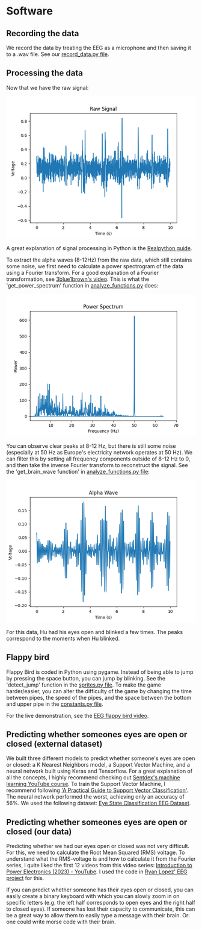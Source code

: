# Software

## Recording the data
We record the data by treating the EEG as a microphone and then saving it to a .wav file. See our [record_data.py file](analysis/record_data.py).

## Processing the data
Now that we have the raw signal:

![Raw Signal](images/raw_signal.png "Raw Signal")

A great explanation of signal processing in Python is the [Realpython guide](https://realpython.com/python-scipy-fft/).

To extract the alpha waves (8-12Hz) from the raw data, which still contains some noise, we first need to calculate a power spectrogram of the data using a Fourier transform. For a good explanation of a Fourier transformation, see [3blue1brown's video](https://www.youtube.com/watch?v=spUNpyF58BY). This is what the 'get_power_spectrum' function in [analyze_functions.py](analysis/analyze_functions.py) does:

![Power Spectrum](images/power_spectrum.png "Power Spectrum")

You can observe clear peaks at 8-12 Hz, but there is still some noise (especially at 50 Hz as Europe's electricity network operates at 50 Hz). We can filter this by setting all frequency components outside of 8-12 Hz to 0, and then take the inverse Fourier transform to reconstruct the signal. See the 'get_brain_wave function' in [analyze_functions.py file](analysis/analyze_functions.py):

![Filtered Signal](images/filtered_signal.png "Filtered Signal")

For this data, Hu had his eyes open and blinked a few times. The peaks correspond to the moments when Hu blinked.

## Flappy bird
Flappy Bird is coded in Python using pygame. Instead of being able to jump by pressing the space button, you can jump by blinking. See the 'detect_jump' function in the [sprites.py file](flappy/sprites.py). To make the game harder/easier, you can alter the difficulty of the game by changing the time between pipes, the speed of the pipes, and the space between the bottom and upper pipe in the [constants.py file](flappy/constants.py).

For the live demonstration, see the [EEG flappy bird video](videos/EEG%20flappy%20video.mp4).

## Predicting whether someones eyes are open or closed (external dataset)
We built three different models to predict whether someone's eyes are open or closed: a K Nearest Neighbors model, a Support Vector Machine, and a neural network built using Keras and Tensorflow. For a great explanation of all the concepts, I highly recommend checking out [Sentdex's machine learning YouTube course](https://www.youtube.com/watch?v=OGxgnH8y2NM&list=PLQVvvaa0QuDfKTOs3Keq_kaG2P55YRn5v). To train the Support Vector Machine, I recommend following ['A Practical Guide to Support Vector Classification'](https://www.csie.ntu.edu.tw/~cjlin/papers/guide/guide.pdf). The neural network performed the worst, achieving only an accuracy of 56%. We used the following dataset: [Eye State Classification EEG Dataset](https://www.kaggle.com/datasets/robikscube/eye-state-classification-eeg-dataset).

## Predicting whether someones eyes are open or closed (our data)
Predicting whether we had our eyes open or closed was not very difficult. For this, we need to calculate the Root Mean Squared (RMS) voltage. To understand what the RMS-voltage is and how to calculate it from the Fourier series, I quite liked the first 12 videos from this video series: [Introduction to Power Electronics (2023) - YouTube](https://www.youtube.com/playlist?list=PLmK1EnKxphinxBub5hL0ZoJXWoqjkGE19). I used the code in [Ryan Lopez' EEG project](https://github.com/ryanlopezzzz/EEG) for this.

If you can predict whether someone has their eyes open or closed, you can easily create a binary keyboard with which you can slowly zoom in on specific letters (e.g. the left half corresponds to open eyes and the right half to closed eyes). If someone has lost their capacity to communicate, this can be a great way to allow them to easily type a message with their brain. Or: one could write morse code with their brain.